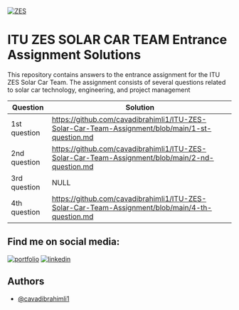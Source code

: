 


[![ZES](https://pbs.twimg.com/profile_images/1565407926281535489/aFbEugeg_400x400.jpg)](https://www.itusct.com/)


# ITU ZES SOLAR CAR TEAM Entrance Assignment Solutions

This repository contains answers to the entrance assignment for the ITU ZES Solar Car Team. The assignment consists of several questions related to solar car technology, engineering, and project management

| Question            | Solution                                                              |
| ----------------- | ------------------------------------------------------------------ |
| 1st question | https://github.com/cavadibrahimli1/ITU-ZES-Solar-Car-Team-Assignment/blob/main/1-st-question.md |
| 2nd question| https://github.com/cavadibrahimli1/ITU-ZES-Solar-Car-Team-Assignment/blob/main/2-nd-question.md |
| 3rd question | NULL |
| 4th question | https://github.com/cavadibrahimli1/ITU-ZES-Solar-Car-Team-Assignment/blob/main/4-th-question.md |

## Find me on social media:
[![portfolio](https://img.shields.io/badge/my_portfolio-000?style=for-the-badge&logo=ko-fi&logoColor=white)](https://cavadibrahimli1.github.io/javadibrahimli1.github.io/)
[![linkedin](https://img.shields.io/badge/linkedin-0A66C2?style=for-the-badge&logo=linkedin&logoColor=white)](https://www.linkedin.com/in/cavadibrahimli/)

## Authors

- [@cavadibrahimli1](https://www.github.com/cavadibrahimli1)
